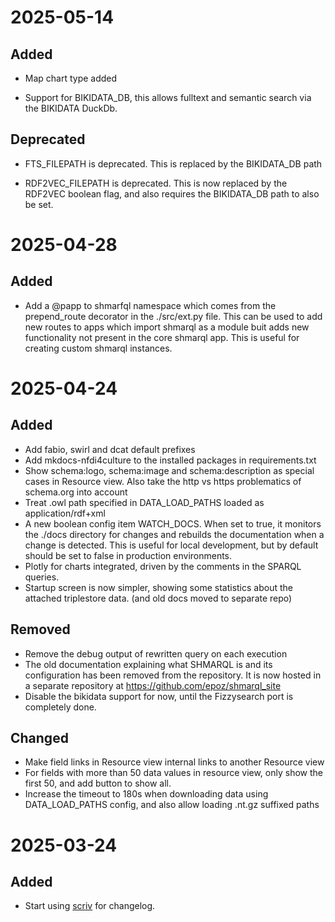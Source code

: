 # 2025-05-14

## Added

- Map chart type added

- Support for BIKIDATA_DB, this allows fulltext and semantic search via the BIKIDATA DuckDb.

## Deprecated

- FTS_FILEPATH is deprecated. This is replaced by the BIKIDATA_DB path

- RDF2VEC_FILEPATH is deprecated. This is now replaced by the RDF2VEC boolean flag, and also requires the BIKIDATA_DB path to also be set.

# 2025-04-28

## Added

- Add a @papp to shmarfql namespace which comes from the prepend_route decorator in the ./src/ext.py file. This can be used to add new routes to apps which import shmarql as a module buit adds new functionality not present in the core shmarql app. This is useful for creating custom shmarql instances.

# 2025-04-24

## Added

- Add fabio, swirl and dcat default prefixes
- Add mkdocs-nfdi4culture to the installed packages in requirements.txt
- Show schema:logo, schema:image and schema:description as special cases in Resource view. Also take the http vs https problematics of schema.org into account
- Treat .owl path specified in DATA_LOAD_PATHS loaded as application/rdf+xml
- A new boolean config item WATCH_DOCS. When set to true, it monitors the ./docs directory for changes and rebuilds the documentation when a change is detected. This is useful for local development, but by default should be set to false in production environments.
- Plotly for charts integrated, driven by the comments in the SPARQL queries.
- Startup screen is now simpler, showing some statistics about the attached triplestore data. (and old docs moved to separate repo)

## Removed

- Remove the debug output of rewritten query on each execution
- The old documentation explaining what SHMARQL is and its configuration has been removed from the repository. It is now hosted in a separate repository at https://github.com/epoz/shmarql_site
- Disable the bikidata support for now, until the Fizzysearch port is completely done.

## Changed

- Make field links in Resource view internal links to another Resource view
- For fields with more than 50 data values in resource view, only show the first 50, and add button to show all.
- Increase the timeout to 180s when downloading data using DATA_LOAD_PATHS config, and also allow loading .nt.gz suffixed paths

# 2025-03-24

## Added

- Start using [scriv](https://scriv.readthedocs.io/) for changelog.
